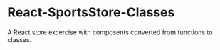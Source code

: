 # React-SportsStore-Classes
A React store excercise with composents converted from functions to classes.
